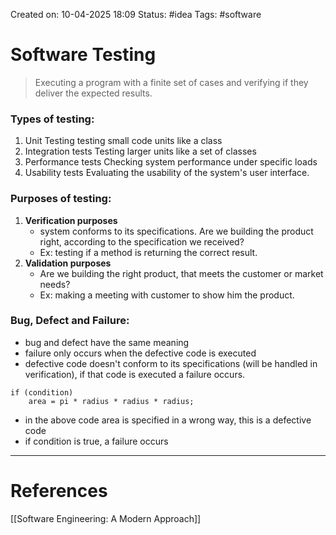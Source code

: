 Created on: 10-04-2025 18:09
Status: #idea
Tags: #software
# Software Testing
>Executing a program with a finite set of cases and verifying if  they deliver the expected results.

### Types of testing:
1. Unit Testing
	testing small code units like a class
2. Integration tests
	Testing larger units like a set of classes
3. Performance tests
	Checking system performance under specific loads
4. Usability tests
	Evaluating the usability of the system's user interface.

### Purposes of testing:
1. __Verification purposes__
	- system conforms to its specifications. Are we building the product right, according to the specification we received?
	- Ex: testing if a method is returning the correct result.
2. __Validation purposes__
	- Are we building the right product, that meets the customer or market needs?
	- Ex: making a meeting with customer to show him the product.

### Bug, Defect and Failure:
- bug and defect have the same meaning
- failure only occurs when the defective code is executed
- defective code doesn't conform to its specifications (will be handled in verification), if that code is executed a failure occurs.
```
if (condition)
    area = pi * radius * radius * radius; 
```

- in the above code area is specified in a wrong way, this is a defective code
- if condition is true, a failure occurs
-----------------
# References
[[Software Engineering:  A Modern Approach]]